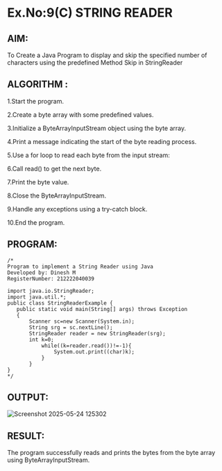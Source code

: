 # Ex.No:9(C)             STRING READER
## AIM:
 To Create a Java Program to display and skip the specified number of characters using the predefined Method Skip in StringReader


## ALGORITHM :
1.Start the program.

2.Create a byte array with some predefined values.

3.Initialize a ByteArrayInputStream object using the byte array.

4.Print a message indicating the start of the byte reading process.

5.Use a for loop to read each byte from the input stream:

6.Call read() to get the next byte.

7.Print the byte value.

8.Close the ByteArrayInputStream.

9.Handle any exceptions using a try-catch block.

10.End the program.


## PROGRAM:
 ```
/*
Program to implement a String Reader using Java
Developed by: Dinesh M
RegisterNumber: 212222040039

import java.io.StringReader; 
import java.util.*;
public class StringReaderExample {  
    public static void main(String[] args) throws Exception 
    {  
        Scanner sc=new Scanner(System.in);
        String srg = sc.nextLine();  
        StringReader reader = new StringReader(srg);  
        int k=0; 
            while((k=reader.read())!=-1){  
                System.out.print((char)k);  
            }  
        }  
}  
*/
```









## OUTPUT:

![Screenshot 2025-05-24 125302](https://github.com/user-attachments/assets/87a029de-47be-4179-bc03-04022e7327ba)


## RESULT:
The program successfully reads and prints the bytes from the byte array using ByteArrayInputStream.










